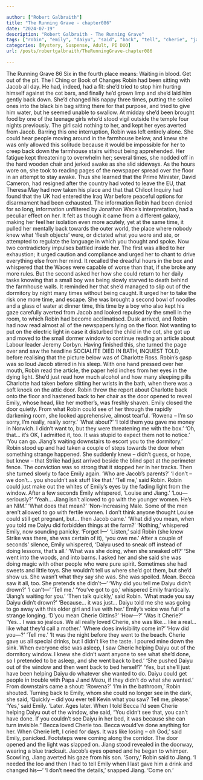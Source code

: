 ```yaml
---

author: ["Robert Galbraith"]
title: "The Running Grave - chapter086"
date: "2024-07-19"
description: "Robert Galbraith - The Running Grave"
tags: ["robin", "emily", "daiyu", "said", "back", "tell", "cherie", "jacob", "time", "could", "jiang", "knew", "like", "mean", "one", "whispered", "window", "told", "door", "see", "go", "eye", "second", "light", "saw"]
categories: [Mystery, Suspense, Adult, PI DUO]
url: /posts/robertgalbraith/TheRunningGrave-chapter086

---
```



The Running Grave
86
Six in the fourth place means:
Waiting in blood.
Get out of the pit.
The I Ching or Book of Changes
Robin had been sitting with Jacob all day. He had, indeed, had a fit: she’d tried to stop him hurting himself against the cot bars, and finally he’d grown limp and she’d laid him gently back down. She’d changed his nappy three times, putting the soiled ones into the black bin bag sitting there for that purpose, and tried to give him water, but he seemed unable to swallow.
At midday she’d been brought food by one of the teenage girls who’d stood vigil outside the temple four nights previously. The girl said nothing to her, and kept her eyes averted from Jacob. Barring this one interruption, Robin was left entirely alone. She could hear people moving around in the farmhouse below, and knew she was only allowed this solitude because it would be impossible for her to creep back down the farmhouse stairs without being apprehended. Her fatigue kept threatening to overwhelm her; several times, she nodded off in the hard wooden chair and jerked awake as she slid sideways.
As the hours wore on, she took to reading pages of the newspaper spread over the floor in an attempt to stay awake. Thus she learned that the Prime Minister, David Cameron, had resigned after the country had voted to leave the EU, that Theresa May had now taken his place and that that Chilcot Inquiry had found that the UK had entered the Iraq War before peaceful options for disarmament had been exhausted.
The information Robin had been denied for so long, information unfiltered by Jonathan Wace’s interpretation, had a peculiar effect on her. It felt as though it came from a different galaxy, making her feel her isolation even more acutely, yet at the same time, it pulled her mentally back towards the outer world, the place where nobody knew what ‘flesh objects’ were, or dictated what you wore and ate, or attempted to regulate the language in which you thought and spoke.
Now two contradictory impulses battled inside her. The first was allied to her exhaustion; it urged caution and compliance and urged her to chant to drive everything else from her mind. It recalled the dreadful hours in the box and whispered that the Waces were capable of worse than that, if she broke any more rules. But the second asked her how she could return to her daily tasks knowing that a small boy was being slowly starved to death behind the farmhouse walls. It reminded her that she’d managed to slip out of the dormitory by night many times without being caught. It urged her to take the risk one more time, and escape.
She was brought a second bowl of noodles and a glass of water at dinner time, this time by a boy who also kept his gaze carefully averted from Jacob and looked repulsed by the smell in the room, to which Robin had become acclimatised.
Dusk arrived, and Robin had now read almost all of the newspapers lying on the floor. Not wanting to put on the electric light in case it disturbed the child in the cot, she got up and moved to the small dormer window to continue reading an article about Labour leader Jeremy Corbyn. Having finished this, she turned the page over and saw the headline SOCIALITE DIED IN BATH, INQUEST TOLD, before realising that the picture below was of Charlotte Ross.
Robin’s gasp was so loud Jacob stirred in his sleep. With one hand pressed over her mouth, Robin read the article, the paper held inches from her eyes in the dying light. She’d just read how much alcohol and how many sleeping pills Charlotte had taken before slitting her wrists in the bath, when there was a soft knock on the attic door.
Robin threw the report about Charlotte back onto the floor and hastened back to her chair as the door opened to reveal Emily, whose head, like her mother’s, was freshly shaven.
Emily closed the door quietly. From what Robin could see of her through the rapidly darkening room, she looked apprehensive, almost tearful.
‘Rowena – I’m so sorry, I’m really, really sorry.’
‘What about?’
‘I told them you gave me money in Norwich. I didn’t want to, but they were threatening me with the box.’
‘Oh, that… it’s OK, I admitted it, too. It was stupid to expect them not to notice.’
‘You can go. Jiang’s waiting downstairs to escort you to the dormitory.’
Robin stood up and had taken a couple of steps towards the door when something strange happened.
She suddenly knew – didn’t guess, or hope, but knew – that Strike had just arrived beside the blind spot at the perimeter fence. The conviction was so strong that it stopped her in her tracks. Then she turned slowly to face Emily again.
‘Who are Jacob’s parents?’
‘I don’t – we don’t… you shouldn’t ask stuff like that.’
‘Tell me,’ said Robin.
Robin could just make out the whites of Emily’s eyes by the fading light from the window. After a few seconds Emily whispered,
‘Louise and Jiang.’
‘Lou—seriously?’
‘Yeah… Jiang isn’t allowed to go with the younger women. He’s an NIM.’
‘What does that mean?’
‘Non-Increasing Male. Some of the men aren’t allowed to go with fertile women. I don’t think anyone thought Louise could still get pregnant, but… then Jacob came.’
‘What did you mean, when you told me Daiyu did forbidden things at the farm?’
‘Nothing,’ whispered Emily, now sounding panicky. ‘Forget I—’
‘Listen,’ said Robin (she knew Strike was there, she was certain of it), ‘you owe me.’
After a couple of seconds’ silence, Emily whispered,
‘Daiyu used to sneak off instead of doing lessons, that’s all.’
‘What was she doing, when she sneaked off?’
‘She went into the woods, and into barns. I asked her and she said she was doing magic with other people who were pure spirit. Sometimes she had sweets and little toys. She wouldn’t tell us where she’d got them, but she’d show us. She wasn’t what they say she was. She was spoiled. Mean. Becca saw it all, too. She pretends she didn’t—’
‘Why did you tell me Daiyu didn’t drown?’
‘I can’t—’
‘Tell me.’
‘You’ve got to go,’ whispered Emily frantically. ‘Jiang’s waiting for you.’
‘Then talk quickly,’ said Robin. ‘What made you say Daiyu didn’t drown?’
‘Because… it was just… Daiyu told me she was going to go away with this older girl and live with her.’ Emily’s voice was full of a strange longing.
‘D’you mean Cherie Gittins?’
‘How—?’
‘Was it Cherie?’
‘Yes… I was so jealous. We all really loved Cherie, she was like… like a real… like what they’d call a mother.’
‘Where does invisibility come in?’
‘How did you—?’
‘Tell me.’
‘It was the night before they went to the beach. Cherie gave us all special drinks, but I didn’t like the taste. I poured mine down the sink. When everyone else was asleep, I saw Cherie helping Daiyu out of the dormitory window. I knew she didn’t want anyone to see what she’d done, so I pretended to be asleep, and she went back to bed.’
‘She pushed Daiyu out of the window and then went back to bed herself?’
‘Yes, but she’ll just have been helping Daiyu do whatever she wanted to do. Daiyu could get people in trouble with Papa J and Mazu, if they didn’t do what she wanted.’
From downstairs came a shout:
‘Rowena?’
‘I’m in the bathroom,’ Robin shouted. Turning back to Emily, whom she could no longer see in the dark, she said,
‘Quickly – did you ever tell Kevin what you saw? Tell me, please.’
‘Yes,’ said Emily. ‘Later. Ages later. When I told Becca I’d seen Cherie helping Daiyu out of the window, she said, “You didn’t see that, you can’t have done. If you couldn’t see Daiyu in her bed, it was because she can turn invisible.” Becca loved Cherie too. Becca would’ve done anything for her. When Cherie left, I cried for days. It was like losing – oh God,’ said Emily, panicked.
Footsteps were coming along the corridor. The door opened and the light was slapped on. Jiang stood revealed in the doorway, wearing a blue tracksuit. Jacob’s eyes opened and he began to whimper. Scowling, Jiang averted his gaze from his son.
‘Sorry,’ Robin said to Jiang. ‘I needed the loo and then I had to tell Emily when I last gave him a drink and changed his—’
‘I don’t need the details,’ snapped Jiang. ‘Come on.’
